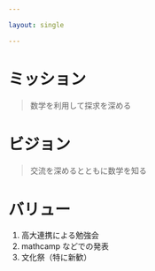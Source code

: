 ```yaml
---

layout: single

---
```


# ミッション

> 数学を利用して探求を深める

# ビジョン

> 交流を深めるとともに数学を知る

# バリュー

1. 高大連携による勉強会
2. mathcamp などでの発表
3. 文化祭（特に新歓）

